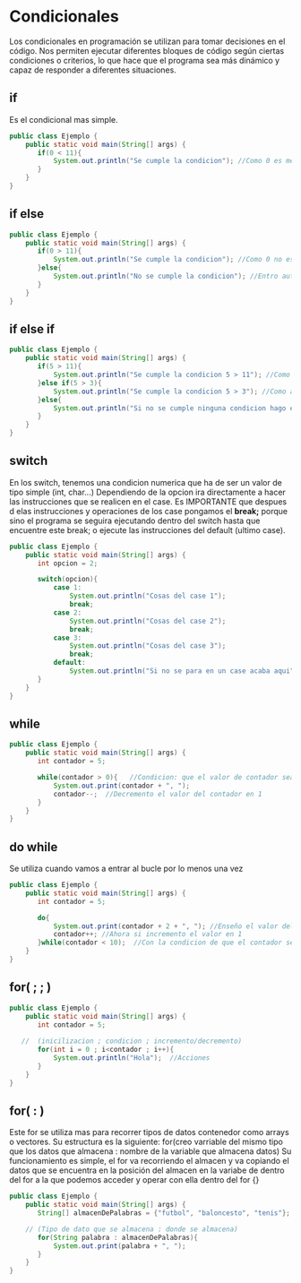 # Condicionales
Los condicionales en programación se utilizan para tomar decisiones en el código. Nos permiten ejecutar diferentes
bloques de código según ciertas condiciones o criterios, lo que hace que el programa sea más dinámico y capaz de
responder a diferentes situaciones.
## if
Es el condicional mas simple.
```java
public class Ejemplo {
    public static void main(String[] args) {
       if(0 < 11){
           System.out.println("Se cumple la condicion"); //Como 0 es menor que 11 entro al if {}
       }
    }
}
```
## if else
```java
public class Ejemplo {
    public static void main(String[] args) {
       if(0 > 11){
           System.out.println("Se cumple la condicion"); //Como 0 no es mayor que 11, no entro al if {}
       }else{
           System.out.println("No se cumple la condicion"); //Entro automaticamente al else
       }
    }
}
```
## if else if
```java
public class Ejemplo {
    public static void main(String[] args) {
       if(5 > 11){
           System.out.println("Se cumple la condicion 5 > 11"); //Como 5 no es mayor que 11, no entro al if {}
       }else if(5 > 3){
           System.out.println("Se cumple la condicion 5 > 3"); //Como ahora 5 si es mayor que 3 entro al if del else if {}
       }else{
           System.out.println("Si no se cumple ninguna condicion hago el else");
       }
    }
}
```
## switch
En los switch, tenemos una condicion numerica que ha de ser un valor de tipo simple (int, char...) Dependiendo de la opcion ira directamente a hacer las instrucciones que 
se realicen en el case. Es IMPORTANTE que despues d elas instrucciones y operaciones de los case pongamos el **break;** porque sino el programa se seguira ejecutando dentro del switch hasta que encuentre este break; o ejecute las instrucciones del default (ultimo case).
```java
public class Ejemplo {
    public static void main(String[] args) {
       int opcion = 2;

       switch(opcion){
           case 1:
               System.out.println("Cosas del case 1");
               break;
           case 2:
               System.out.println("Cosas del case 2");
               break;
           case 3:
               System.out.println("Cosas del case 3");
               break;
           default:
               System.out.println("Si no se para en un case acaba aqui");
       }
    }
}
```
## while
```java
public class Ejemplo {
    public static void main(String[] args) {
       int contador = 5;

       while(contador > 0){   //Condicion: que el valor de contador sea mayor que 0
           System.out.print(contador + ", ");
           contador--;  //Decremento el valor del contador en 1
       }
    }
}
```
## do while
Se utiliza cuando vamos a entrar al bucle por lo menos una vez
```java
public class Ejemplo {
    public static void main(String[] args) {
       int contador = 5;

       do{
           System.out.print(contador + 2 + ", "); //Enseño el valor del contador + 2
           contador++; //Ahora si incremento el valor en 1
       }while(contador < 10);  //Con la condicion de que el contador sea menor que 10
    }
}
```
## for( ; ; )
```java
public class Ejemplo {
    public static void main(String[] args) {
       int contador = 5;
       
   //  (inicilizacion ; condicion ; incremento/decremento)
       for(int i = 0 ; i<contador ; i++){
           System.out.println("Hola");  //Acciones
       }
    }
}
```
## for( : )
Este for se utiliza mas para recorrer tipos de datos contenedor como arrays o vectores. Su estructura es la siguiente:
for(creo varriable del mismo tipo que los datos que almacena : nombre de la variable que almacena datos)
Su funcionamiento es simple, el for va recorriendo el almacen y va copiando el datos que se encuentra en la posición del almacen en 
la variabe de dentro del for a la que podemos acceder y operar con ella dentro del for {}
```java
public class Ejemplo {
    public static void main(String[] args) {
       String[] almacenDePalabras = {"futbol", "baloncesto", "tenis"};  //Array de strings

    // (Tipo de dato que se almacena : donde se almacena)
       for(String palabra : almacenDePalabras){
           System.out.print(palabra + ", ");
       }
    }
}
```

